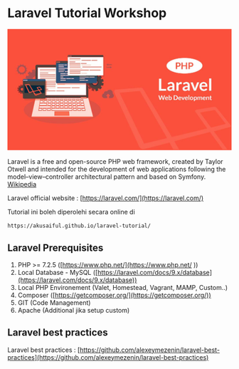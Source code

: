 # Laravel Tutorial Workshop

![Laravel](img/laravel.jpeg)

Laravel is a free and open-source PHP web framework, created by Taylor Otwell and intended for the development of web applications following the model–view–controller architectural pattern and based on Symfony. [Wikipedia](https://en.wikipedia.org/wiki/Laravel)

Laravel official website : [https://laravel.com/](https://laravel.com/)

Tutorial ini boleh diperolehi secara online di 

    https://akusaiful.github.io/laravel-tutorial/

## Laravel Prerequisites

1. PHP >= 7.2.5 ([https://www.php.net/](https://www.php.net/ ))
2. Local Database - MySQL ([https://laravel.com/docs/9.x/database](https://laravel.com/docs/9.x/database))
3. Local PHP Environement (Valet, Homestead, Vagrant, MAMP, Custom..)
4. Composer ([https://getcomposer.org/](https://getcomposer.org/))
6. GIT (Code Management)
7. Apache (Additional jika setup custom)

## Laravel best practices 

Laravel best practices :  [https://github.com/alexeymezenin/laravel-best-practices](https://github.com/alexeymezenin/laravel-best-practices)






